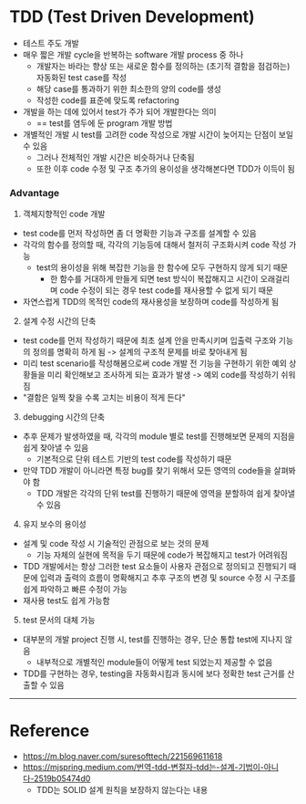 # TDD (Test Driven Development)

- 테스트 주도 개발
- 매우 짧은 개발 cycle을 반복하는 software 개발 process 중 하나
  - 개발자는 바라는 향상 또는 새로운 함수를 정의하는 (초기적 결함을 점검하는) 자동화된 test case를 작성
  - 해당 case를 통과하기 위한 최소한의 양의 code를 생성
  - 작성한 code를 표준에 맞도록 refactoring
- 개발을 하는 데에 있어서 test가 주가 되어 개발한다는 의미
  - == test를 염두에 둔 program 개발 방법
- 개별적인 개발 시 test를 고려한 code 작성으로 개발 시간이 늦어지는 단점이 보일 수 있음
  - 그러나 전체적인 개발 시간은 비슷하거나 단축됨
  - 또한 이후 code 수정 및 구조 추가의 용이성을 생각해본다면 TDD가 이득이 됨

### Advantage

1. 객체지향적인 code 개발
  - test code를 먼저 작성하면 좀 더 명확한 기능과 구조를 설계할 수 있음
  - 각각의 함수를 정의할 때, 각각의 기능등에 대해서 철저히 구조화시켜 code 작성 가능
    - test의 용이성을 위해 복잡한 기능을 한 함수에 모두 구현하지 않게 되기 때문
      - 한 함수를 거대하게 만들게 되면 test 방식이 복잡해지고 시간이 오래걸리며 code 수정이 되는 경우 test code를 재사용할 수 없게 되기 때문
  - 자연스럽게 TDD의 목적인 code의 재사용성을 보장하며 code를 작성하게 됨

2. 설계 수정 시간의 단축
  - test code를 먼저 작성하기 때문에 최초 설계 안을 만족시키며 입출력 구조와 기능의 정의를 명확히 하게 됨 -> 설계의 구조적 문제를 바로 찾아내게 됨
  - 미리 test scenario를 작성해봄으로써 code 개발 전 기능을 구현하기 위한 예외 상황들을 미리 확인해보고 조사하게 되는 효과가 발생 -> 예외 code를 작성하기 쉬워짐
  - "결함은 일찍 찾을 수록 고치는 비용이 적게 든다"

3. debugging 시간의 단축
  - 추후 문제가 발생하였을 때, 각각의 module 별로 test를 진행해보면 문제의 지점을 쉽게 찾아낼 수 있음
    - 기본적으로 단위 테스트 기반의 test code를 작성하기 때문 
  - 만약 TDD 개발이 아니라면 특정 bug를 찾기 위해서 모든 영역의 code들을 살펴봐야 함
    - TDD 개발은 각각의 단위 test를 진행하기 때문에 영역을 분할하여 쉽게 찾아낼 수 있음

4. 유지 보수의 용이성
  - 설계 및 code 작성 시 기술적인 관점으로 보는 것의 문제
    - 기능 자체의 실현에 목적을 두기 때문에 code가 복잡해지고 test가 어려워짐
  - TDD 개발에서는 항상 그러한 test 요소들이 사용자 관점으로 정의되고 진행되기 때문에 입력과 출력의 흐름이 명확해지고 추후 구조의 변경 및 source 수정 시 구조를 쉽게 파악하고 빠른 수정이 가능
  - 재사용 test도 쉽게 가능함

5. test 문서의 대체 가능
  - 대부분의 개발 project 진행 시, test를 진행하는 경우, 단순 통합 test에 지나지 않음
    - 내부적으로 개별적인 module들이 어떻게 test 되었는지 제공할 수 없음
  - TDD를 구현하는 경우, testing을 자동화시킴과 동시에 보다 정확한 test 근거를 산출할 수 있음

---

# Reference

- https://m.blog.naver.com/suresofttech/221569611618
- https://mjspring.medium.com/번역-tdd-변절자-tdd는-설계-기법이-아니다-2519b05474d0
  - TDD는 SOLID 설계 원칙을 보장하지 않는다는 내용
